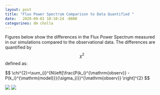 ```yaml
---
layout: post
title: "Flux Power Spectrum Comparison to Data Quantified "
date:   2020-09-01 10:10:24 -0800
categorines: dm cholla
---
```


Figures below show the differences in the Flux Power Spectrum measured in our simulations compared to the observational data. The differences are quantified by $$\chi^2$$ defined as:

$$  \chi^{2}=\sum_{i}^{N\left[\frac{P(k_i}^{\mathrm{observ}} - P(k_i}^{\mathrm{model}}}{\sigma_{i}}^{\mathrm{observ}}  \right]^{2} $$





<img src="{{ site.url }}assets/images/fps_comparison_boss.png">




<img src="{{ site.url }}assets/images/fps_comparison.png">

